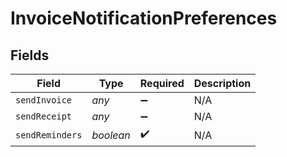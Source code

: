 # InvoiceNotificationPreferences


## Fields

| Field              | Type               | Required           | Description        |
| ------------------ | ------------------ | ------------------ | ------------------ |
| `sendInvoice`      | *any*              | :heavy_minus_sign: | N/A                |
| `sendReceipt`      | *any*              | :heavy_minus_sign: | N/A                |
| `sendReminders`    | *boolean*          | :heavy_check_mark: | N/A                |